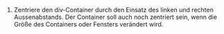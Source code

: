 1. Zentriere den div-Container durch den Einsatz des linken und rechten Aussenabstands. Der Container soll auch noch zentriert sein, wenn die Größe des Containers oder Fensters verändert wird.